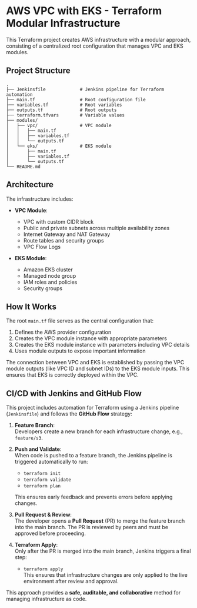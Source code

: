 # AWS VPC with EKS - Terraform Modular Infrastructure

This Terraform project creates AWS infrastructure with a modular approach, consisting of a centralized root configuration that manages VPC and EKS modules.

## Project Structure

```
.
├── Jenkinsfile             # Jenkins pipeline for Terraform automation
├── main.tf                 # Root configuration file
├── variables.tf            # Root variables
├── outputs.tf              # Root outputs
├── terraform.tfvars        # Variable values
├── modules/
│   ├── vpc/                # VPC module
│   │   ├── main.tf
│   │   ├── variables.tf
│   │   └── outputs.tf
│   └── eks/                # EKS module
│       ├── main.tf
│       ├── variables.tf
│       └── outputs.tf
└── README.md
```

## Architecture

The infrastructure includes:

- **VPC Module**:

  - VPC with custom CIDR block
  - Public and private subnets across multiple availability zones
  - Internet Gateway and NAT Gateway
  - Route tables and security groups
  - VPC Flow Logs

- **EKS Module**:
  - Amazon EKS cluster
  - Managed node group
  - IAM roles and policies
  - Security groups

## How It Works

The root `main.tf` file serves as the central configuration that:

1. Defines the AWS provider configuration
2. Creates the VPC module instance with appropriate parameters
3. Creates the EKS module instance with parameters including VPC details
4. Uses module outputs to expose important information

The connection between VPC and EKS is established by passing the VPC module outputs (like VPC ID and subnet IDs) to the EKS module inputs. This ensures that EKS is correctly deployed within the VPC.

## CI/CD with Jenkins and GitHub Flow

This project includes automation for Terraform using a Jenkins pipeline (`Jenkinsfile`) and follows the **GitHub Flow** strategy:

1. **Feature Branch**:  
   Developers create a new branch for each infrastructure change, e.g., `feature/s3`.

2. **Push and Validate**:  
   When code is pushed to a feature branch, the Jenkins pipeline is triggered automatically to run:

   - `terraform init`
   - `terraform validate`
   - `terraform plan`

   This ensures early feedback and prevents errors before applying changes.

3. **Pull Request & Review**:  
   The developer opens a **Pull Request** (PR) to merge the feature branch into the main branch. The PR is reviewed by peers and must be approved before proceeding.

4. **Terraform Apply**:  
   Only after the PR is merged into the main branch, Jenkins triggers a final step:
   - `terraform apply`  
     This ensures that infrastructure changes are only applied to the live environment after review and approval.

This approach provides a **safe, auditable, and collaborative** method for managing infrastructure as code.
